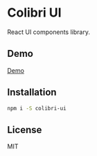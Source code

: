 # Colibri UI

React UI components library.

## Demo

[Demo](https://66463ad45ac665db2620044b-sztbxghpch.chromatic.com/)

## Installation

```sh
npm i -S colibri-ui
```

## License

MIT